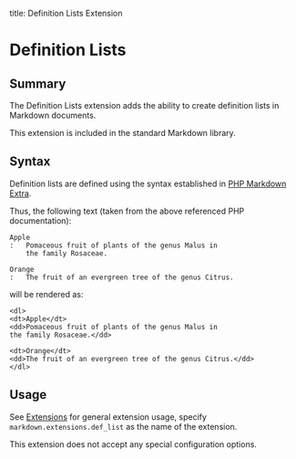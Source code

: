 title: Definition Lists Extension

Definition Lists
================

Summary
-------

The Definition Lists extension adds the ability to create definition lists in
Markdown documents.

This extension is included in the standard Markdown library.

Syntax
------

Definition lists are defined using the syntax established in 
[PHP Markdown Extra][php].

[php]: http://www.michelf.com/projects/php-markdown/extra/#def-list

Thus, the following text (taken from the above referenced PHP documentation):

    Apple
    :   Pomaceous fruit of plants of the genus Malus in 
        the family Rosaceae.

    Orange
    :   The fruit of an evergreen tree of the genus Citrus.

will be rendered as:

    <dl>
    <dt>Apple</dt>
    <dd>Pomaceous fruit of plants of the genus Malus in 
    the family Rosaceae.</dd>

    <dt>Orange</dt>
    <dd>The fruit of an evergreen tree of the genus Citrus.</dd>
    </dl>


Usage
-----

See [Extensions](index.md) for general extension usage, specify
`markdown.extensions.def_list` as the name of the extension.

This extension does not accept any special configuration options.
